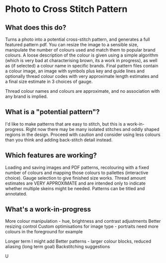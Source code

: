 # Photo to Cross Stitch Pattern

## What does this do?

Turns a photo into a potential cross-stitch pattern, and generates a full featured pattern pdf.
You can resize the image to a sensible size, manipulate the number of colours used and match
them to popular brand colours. A loose description of the colour is given using a simple algorithm
(which is very bad at characterising brown, its a work in progress), as well as (if selected)
a colour name in specific brands.
Final pattern files contain a colour image, an image with symbols plus key and guide lines and optionally
thread colour codes with very approximate length estimates and a final size estimate in 3
choices of gauge.

Thread colour names and colours are approximate, and no association with any brand is implied.

## What is a "potential pattern"?

I'd like to make patterns that are easy to stitch, but this is a work-in-progress. Right now
there may be many isolated stitches and oddly shaped regions in the design. Proceed with
caution and consider using less colours than you think and adding back-stitch detail instead.

## Which features are working?

Loading and saving images and PDF patterns, recolouring with a fixed number of colours and
mapping those colours to pallettes (interactive choice). Gauge selection to give finished
size works. Thread amount estimates are VERY APPROXIMATE and are intended only to indicate
whether multiple skeins might be needed. Patterns can be titled and annotated.

## What's a work-in-progress

More colour manipulation - hue, brightness and contrast adjustments
Better resizing control
Custom optimisations for image type - portraits need more colours in the foreground for example

Longer term I might add
Better patterns - larger colour blocks, reduced aliasing (long term goal)
Backstitching suggestions

U





